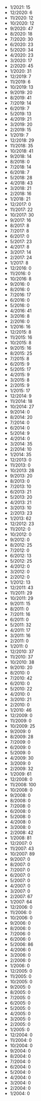 *  1/2021: 15
*  12/2020: 6
*  11/2020: 12
*  10/2020: 12
*  9/2020: 47
*  8/2020: 18
*  7/2020: 30
*  6/2020: 23
*  5/2020: 34
*  4/2020: 23
*  3/2020: 17
*  2/2020: 45
*  1/2020: 31
*  12/2019: 7
*  11/2019: 6
*  10/2019: 13
*  9/2019: 20
*  8/2019: 41
*  7/2019: 14
*  6/2019: 7
*  5/2019: 13
*  4/2019: 21
*  3/2019: 20
*  2/2019: 15
*  1/2019: 7
*  12/2018: 29
*  11/2018: 35
*  10/2018: 41
*  9/2018: 14
*  8/2018: 0
*  7/2018: 14
*  6/2018: 7
*  5/2018: 28
*  4/2018: 43
*  3/2018: 21
*  2/2018: 16
*  1/2018: 21
*  12/2017: 0
*  11/2017: 22
*  10/2017: 30
*  9/2017: 16
*  8/2017: 8
*  7/2017: 8
*  6/2017: 0
*  5/2017: 23
*  4/2017: 8
*  3/2017: 14
*  2/2017: 24
*  1/2017: 8
*  12/2016: 0
*  11/2016: 0
*  10/2016: 8
*  9/2016: 0
*  8/2016: 0
*  7/2016: 17
*  6/2016: 0
*  5/2016: 0
*  4/2016: 41
*  3/2016: 8
*  2/2016: 0
*  1/2016: 16
*  12/2015: 8
*  11/2015: 16
*  10/2015: 8
*  9/2015: 16
*  8/2015: 25
*  7/2015: 8
*  6/2015: 9
*  5/2015: 17
*  4/2015: 9
*  3/2015: 8
*  2/2015: 9
*  1/2015: 17
*  12/2014: 9
*  11/2014: 18
*  10/2014: 27
*  9/2014: 0
*  8/2014: 20
*  7/2014: 0
*  6/2014: 0
*  5/2014: 9
*  4/2014: 0
*  3/2014: 35
*  2/2014: 10
*  1/2014: 35
*  12/2013: 0
*  11/2013: 0
*  10/2013: 28
*  9/2013: 20
*  8/2013: 0
*  7/2013: 10
*  6/2013: 21
*  5/2013: 20
*  4/2013: 21
*  3/2013: 10
*  2/2013: 23
*  1/2013: 62
*  12/2012: 23
*  11/2012: 0
*  10/2012: 0
*  9/2012: 0
*  8/2012: 25
*  7/2012: 0
*  6/2012: 13
*  5/2012: 25
*  4/2012: 0
*  3/2012: 0
*  2/2012: 0
*  1/2012: 13
*  12/2011: 43
*  11/2011: 29
*  10/2011: 29
*  9/2011: 15
*  8/2011: 0
*  7/2011: 16
*  6/2011: 0
*  5/2011: 32
*  4/2011: 17
*  3/2011: 16
*  2/2011: 0
*  1/2011: 0
*  12/2010: 37
*  11/2010: 37
*  10/2010: 38
*  9/2010: 20
*  8/2010: 0
*  7/2010: 42
*  6/2010: 0
*  5/2010: 22
*  4/2010: 0
*  3/2010: 21
*  2/2010: 0
*  1/2010: 46
*  12/2009: 0
*  11/2009: 0
*  10/2009: 25
*  9/2009: 0
*  8/2009: 28
*  7/2009: 0
*  6/2009: 0
*  5/2009: 0
*  4/2009: 30
*  3/2009: 0
*  2/2009: 32
*  1/2009: 61
*  12/2008: 0
*  11/2008: 100
*  10/2008: 0
*  9/2008: 0
*  8/2008: 0
*  7/2008: 0
*  6/2008: 0
*  5/2008: 0
*  4/2008: 0
*  3/2008: 0
*  2/2008: 42
*  1/2008: 81
*  12/2007: 0
*  11/2007: 43
*  10/2007: 89
*  9/2007: 0
*  8/2007: 0
*  7/2007: 0
*  6/2007: 0
*  5/2007: 0
*  4/2007: 0
*  3/2007: 0
*  2/2007: 67
*  1/2007: 64
*  12/2006: 0
*  11/2006: 0
*  10/2006: 0
*  9/2006: 0
*  8/2006: 0
*  7/2006: 0
*  6/2006: 0
*  5/2006: 86
*  4/2006: 0
*  3/2006: 0
*  2/2006: 0
*  1/2006: 0
*  12/2005: 0
*  11/2005: 0
*  10/2005: 0
*  9/2005: 0
*  8/2005: 0
*  7/2005: 0
*  6/2005: 0
*  5/2005: 0
*  4/2005: 0
*  3/2005: 0
*  2/2005: 0
*  1/2005: 0
*  12/2004: 0
*  11/2004: 0
*  10/2004: 0
*  9/2004: 0
*  8/2004: 0
*  7/2004: 0
*  6/2004: 0
*  5/2004: 0
*  4/2004: 0
*  3/2004: 0
*  2/2004: 0
*  1/2004: 0